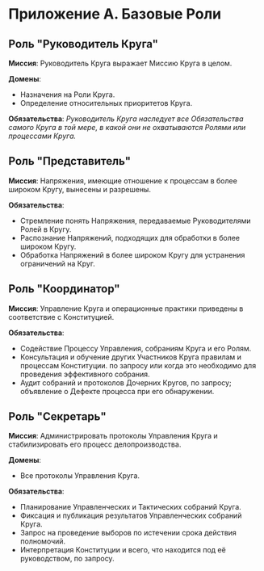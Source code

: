 # Приложение А. Базовые Роли

## Роль "Руководитель Круга"

**Миссия**: Руководитель Круга выражает Миссию Круга в целом.

**Домены**:
- Назначения на Роли Круга.
- Определение относительных приоритетов Круга.

**Обязательства**:
_Руководитель Круга наследует все Обязательства самого Круга в той мере, в какой они не охватываются Ролями или процессами Круга._


## Роль "Представитель"

**Миссия**: Напряжения, имеющие отношение к процессам в более широком Кругу, вынесены и разрешены.

**Обязательства**:
- Стремление понять Напряжения, передаваемые Руководителями Ролей в Кругу.
- Распознание Напряжений, подходящих для обработки в более широком Кругу.
- Обработка Напряжений в более широком Кругу для устранения ограничений на Круг.


## Роль "Координатор"

**Миссия**: Управление Круга и операционные практики приведены в соответствие с Конституцией.

**Обязательства**:
- Содействие Процессу Управления, собраниям Круга и его Ролям.
- Консультация и обучение других Участников Круга правилам и процессам Конституции. по запросу или когда это необходимо для проведения эффективного собрания.
- Аудит собраний и протоколов Дочерних Кругов, по запросу; объявление о Дефекте процесса при его обнаружении.


## Роль "Секретарь"

**Миссия**: Администрировать протоколы Управления Круга и стабилизировать его процесс делопроизводства.

**Домены**:
- Все протоколы Управления Круга.

**Обязательства**:
- Планирование Управленческих и Тактических собраний Круга.
- Фиксация и публикация результатов Управленческих собраний Круга.
- Запрос на проведение выборов по истечении срока действия полномочий.
- Интерпретация Конституции и всего, что находится под её руководством, по запросу.
